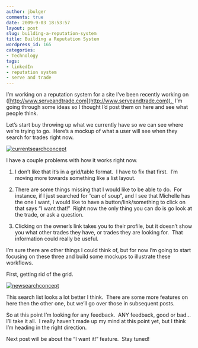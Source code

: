 ```yaml
---
author: jbulger
comments: true
date: 2009-9-03 18:53:57
layout: post
slug: building-a-reputation-system
title: Building a Reputation System
wordpress_id: 165
categories:
- Technology
tags:
- linkedIn
- reputation system
- serve and trade
---
```


I’m working on a reputation system for a site I’ve been recently working on ([http://www.serveandtrade.com](http://www.serveandtrade.com)).  I’m going through some ideas so I thought I’d post them on here and see what people think.

Let’s start buy throwing up what we currently have so we can see where we’re trying to go.  Here’s a mockup of what a user will see when they search for trades right now.

[![currentsearchconcept](/img/posts/2009/09/currentsearchconcept_thumb1.png)](/img/posts/2009/09/currentsearchconcept1.png)

I have a couple problems with how it works right now.



	
  1. I don’t like that it’s in a grid/table format.  I have to fix that first.  I’m moving more towards something like a list layout.

	
  2. There are some things missing that I would like to be able to do.  For instance, if I just searched for “can of soup”, and I see that Michelle has the one I want, I would like to have a button/link/something to click on that says “I want that!”  Right now the only thing you can do is go look at the trade, or ask a question.

	
  3. Clicking on the owner’s link takes you to their profile, but it doesn’t show you what other trades they have, or trades they are looking for.  That information could really be useful.


I’m sure there are other things I could think of, but for now I’m going to start focusing on these three and build some mockups to illustrate these workflows.

First, getting rid of the grid.

[![newsearchconcept](/img/posts/2009/09/newsearchconcept_thumb1.png)](/img/posts/2009/09/newsearchconcept1.png)

This search list looks a lot better I think.  There are some more features on here then the other one, but we’ll go over those in subsequent posts.

So at this point I’m looking for any feedback.  ANY feedback, good or bad… I’ll take it all.  I really haven’t made up my mind at this point yet, but I think I’m heading in the right direction.

Next post will be about the “I want it!” feature.  Stay tuned!
